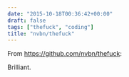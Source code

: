 ```yaml
---
date: "2015-10-18T00:36:42+00:00"
draft: false
tags: ["thefuck", "coding"]
title: "nvbn/thefuck"
---
```

From https://github.com/nvbn/thefuck:

Brilliant.
